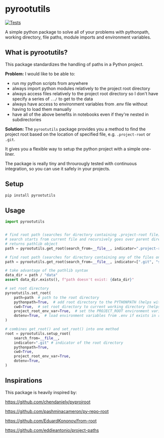 # pyrootutils

[![Tests](https://github.com/ashleve/pyrootutils/actions/workflows/tests.yaml/badge.svg)](https://github.com/ashleve/pyrootutils/actions/workflows/tests.yaml)

A simple python package to solve all of your problems with pythonpath, working directory, file paths, module imports and environment variables.

## What is pyrootutils?

This package standardizes the handling of paths in a Python project.

**Problem:** I would like to be able to:

- run my python scripts from anywhere
- always import python modules relatively to the project root directory
- always access files relatively to the project root directory so I don't have specify a series of `../` to get to the data
- always have access to environment variables from .env file without having to load them manually
- have all of the above benefits in notebooks even if they're nested in subdirectories

**Solution:** The `pyrootutils` package provides you a method to find the project root based on the location of specified file, e.g. `.project-root` or `.git`.

It gives you a flexible way to setup the python project with a simple one-liner.

The package is really tiny and throurougly tested with continuous integration, so you can use it safely in your projects.

## Setup

```python
pip install pyrootutils
```

## Usage

```python
import pyrootutils


# find root path (searches for directory containing .project-root file)
# search starts from current file and recursively goes over parent directores
# returns pathlib object
path = pyrootutils.get_root(search_from=__file__, indicator=".project-root")

# find root path (searches for directory containing any of the files on the list)
path = pyrootutils.get_root(search_from=__file__, indicator=[".git", "setup.cfg", "pyproject.toml"])

# take advantage of the pathlib syntax
data_dir = path / "data"
assert data_dir.exists(), f"path doesn't exist: {data_dir}"

# set root directory
pyrootutils.set_root(
    path=path  # path to the root directory
    pythonpath=True,  # add root directory to the PYTHONPATH (helps with imports)
    cwd=True,  # set root directory to current working directory (helps with filepaths)
    project_root_env_var=True,  # set the PROJECT_ROOT environment variable to root directory
    dotenv=True,  # load environment variables from .env if exists in root directory
)

# combines get_root() and set_root() into one method
root = pyrootutils.setup_root(
    search_from=__file__,
    indicator=".git" # indicator of the root directory
    pythonpath=True,
    cwd=True,
    project_root_env_var=True,
    dotenv=True,
)
```

## Inspirations

This package is heavily inspired by:

https://github.com/chendaniely/pyprojroot

https://github.com/pashminacameron/py-repo-root

https://github.com/EduardKononov/from-root

https://github.com/eddieantonio/project-paths
